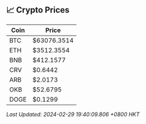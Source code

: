## 📈 Crypto Prices

| Coin | Price |
| ---- | ----- |
| BTC | $63076.3514 |
| ETH | $3512.3554 |
| BNB | $412.1577 |
| CRV | $0.6442 |
| ARB | $2.0173 |
| OKB | $52.6795 |
| DOGE | $0.1299 |

_Last Updated: 2024-02-29 19:40:09.806 +0800 HKT_